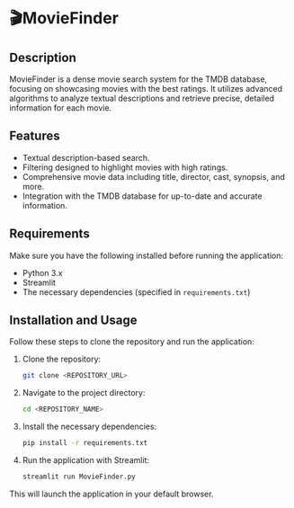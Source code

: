 # 🎬MovieFinder

## Description
MovieFinder is a dense movie search system for the TMDB database, focusing on showcasing movies with the best ratings. It utilizes advanced algorithms to analyze textual descriptions and retrieve precise, detailed information for each movie.

## Features
- Textual description-based search.
- Filtering designed to highlight movies with high ratings.
- Comprehensive movie data including title, director, cast, synopsis, and more.
- Integration with the TMDB database for up-to-date and accurate information.


## Requirements

Make sure you have the following installed before running the application:

- Python 3.x
- Streamlit
- The necessary dependencies (specified in `requirements.txt`)

## Installation and Usage

Follow these steps to clone the repository and run the application:

1. Clone the repository:
    ```bash
    git clone <REPOSITORY_URL>
    ```
2. Navigate to the project directory:
    ```bash
    cd <REPOSITORY_NAME>
    ```
3. Install the necessary dependencies:
    ```bash
    pip install -r requirements.txt
    ```
4. Run the application with Streamlit:
    ```bash
    streamlit run MovieFinder.py
    ```

This will launch the application in your default browser.
